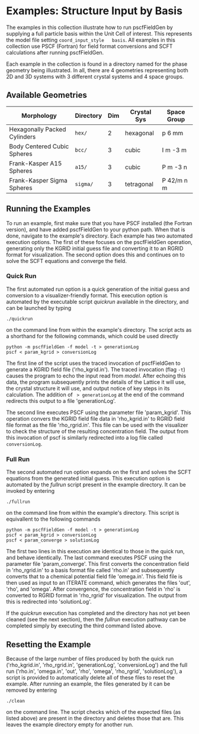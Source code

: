 # Examples: Structure Input by Basis

The examples in this collection illustrate how to run pscfFieldGen by supplying
a full particle basis within the Unit Cell of interest.
This represents the model file setting `coord_input_style   basis`.
All examples in this collection use PSCF (Fortran) for
field format conversions and SCFT calculations after running pscfFieldGen.

Each example in the collection is found in a directory named for the phase
geometry being illustrated. In all, there are 4 geometries representing both
2D and 3D systems with 3 different crystal systems and 4 space groups.

## Available Geometries

Morphology                      | Directory |  Dim  | Crystal Sys   | Space Group
----------------------------    | --------- | ----- | ------------  | -----------
Hexagonally Packed Cylinders    | `hex/`    |   2   | hexagonal     | p 6 mm
Body Centered Cubic Spheres     | `bcc/`    |   3   | cubic         | I m -3 m
Frank-Kasper A15 Spheres        | `a15/`    |   3   | cubic         | P m -3 n
Frank-Kasper Sigma Spheres      | `sigma/`  |   3   | tetragonal    | P 42/m n m

## Running the Examples

To run an example, first make sure that you have PSCF installed (the Fortran
version), and have added pscfFieldGen to your python path.
When that is done, navigate to the example's directory. Each example has two
automated execution options. The first of these focuses on the pscfFieldGen 
operation, generating only the KGRID initial guess file and converting it to
an RGRID format for visualization. The second option does this and
continues on to solve the SCFT equations and converge the field.

### Quick Run

The first automated run option is a quick generation of the initial guess and
conversion to a visualizer-friendly format. This execution option is automated
by the executable script *quickrun* available in the directory, and can be launched
by typing

```
./quickrun
```

on the command line from within the example's directory. 
The script acts as a shorthand for the following
commands, which could be used directly

```
python -m pscfFieldGen -f model -t > generationLog
pscf < param_kgrid > conversionLog
```

The first line of the script uses the traced invocation of pscfFieldGen
to generate a KGRID field file ('rho_kgrid.in'). The traced invocation 
(flag `-t`) causes the program to echo the input read from *model*.
After echoing this data, the program subsequently prints the details of
the Lattice it will use, the crystal structure it will use, and output
notice of key steps in its calculation. The addition of ` > generationLog`
at the end of the command redirects this output to a file 'generationLog'.

The second line executes PSCF using the parameter file 'param_kgrid'.
This operation convers the KGRID field file data in 'rho_kgrid.in' to
RGRID field file format as the file 'rho_rgrid.in'. This file can be used 
with the visualizer to check the structure of the resulting concentration
field. The output from this invocation of pscf is similarly redirected
into a log file called `conversionLog`.

### Full Run

The second automated run option expands on the first and solves the
SCFT equations from the generated initial guess. This execution option
is automated by the *fullrun* script present in the example directory.
It can be invoked by entering

```
./fullrun
```

on the command line from within the example's directory. 
This script is equivallent to the following commands

```
python -m pscfFieldGen -f model -t > generationLog
pscf < param_kgrid > conversionLog
pscf < param_converge > solutionLog
```

The first two lines in this execution are identical to those 
in the quick run, and behave identically.
The last command executes PSCF using the parameter file 
'param_converge'. This first converts the concentration field
in 'rho_rgrid.in' to a basis format file called 'rho.in' and
subsequently converts that to a chemical potential 
field file 'omega.in'. This field file is then used as input to
an ITERATE command, which generates the files 'out', 'rho', and
'omega'. After convergence, the concentration field in 'rho' is 
converted to RGRID format in 'rho_rgrid' for visualization.
The output from this is redirected into 'solutionLog'.

If the *quickrun* execution has completed and the directory
has not yet been cleaned (see the next section), then the
*fullrun* execution pathway can be completed simply by executing
the third command listed above.

## Resetting the Example

Because of the large number of files produced by both the quick
run ('rho_kgrid.in', 'rho_rgrid.in', 'generationLog', 'conversionLog')
and the full run ('rho.in', 'omega.in', 'out', 'rho', 'omega', 'rho_rgrid', 'solutionLog'),
a script is provided to automatically delete all of these files to reset
the example.
After running an example, the files generated by it can
be removed by entering 

```
./clean
```

on the command line. The script checks which of the expected files
(as listed above) are present in the directory and deletes those that
are. This leaves the example directory empty for another run.


